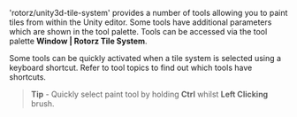 'rotorz/unity3d-tile-system' provides a number of tools allowing you to paint tiles from
within the Unity editor. Some tools have additional parameters which are shown in the tool
palette. Tools can be accessed via the tool palette **Window | Rotorz Tile System**.

Some tools can be quickly activated when a tile system is selected using a keyboard
shortcut. Refer to tool topics to find out which tools have shortcuts.

>
> **Tip** - Quickly select paint tool by holding **Ctrl** whilst **Left Clicking** brush.
>
